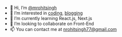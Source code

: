 - 👋 Hi, I’m [@mrohitsingh](https://rohitsingh.co)
- 👀 I’m interested in [coding](https://geekshelper.com), [blogging](https://geekshelper.com)
- 🌱 I’m currently learning React.js, Next.js
- 💞️ I’m looking to collaborate on Front-End
- 📫 You can contact me at nrohitsingh77@gmail.com

<!---
mrohitsingh/mrohitsingh is a ✨ special ✨ repository because its `README.md` (this file) appears on your GitHub profile.
You can click the Preview link to take a look at your changes.
--->
